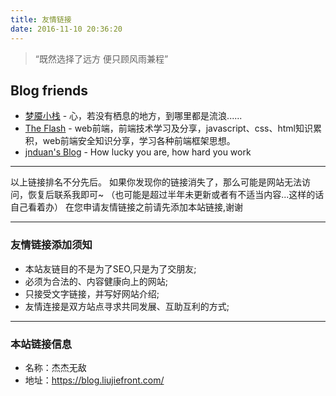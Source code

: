 ```yaml
---
title: 友情链接
date: 2016-11-10 20:36:20
---
```


<blockquote class="blockquote-center">“既然选择了远方 便只顾风雨兼程”</blockquote>


## Blog friends

- [梦魇小栈](https://blog.ihoey.com/ "梦魇小栈") - 心，若没有栖息的地方，到哪里都是流浪......
- [The Flash](http://www.ourfrontend.com/ "The Flash") - web前端，前端技术学习及分享，javascript、css、html知识累积，web前端安全知识分享，学习各种前端框架思想。
- [jnduan's Blog](https://jnan.org/ ) - How lucky you are, how hard you work

***

以上链接排名不分先后。
如果你发现你的链接消失了，那么可能是网站无法访问，恢复后联系我即可~
（也可能是超过半年未更新或者有不适当内容...这样的话自己看着办）
在您申请友情链接之前请先添加本站链接,谢谢

***

### 友情链接添加须知

- 本站友链目的不是为了SEO,只是为了交朋友;
- 必须为合法的、内容健康向上的网站;
- 只接受文字链接，并写好网站介绍;
- 友情连接是双方站点寻求共同发展、互助互利的方式;

***

### 本站链接信息

- 名称：杰杰无敌
- 地址：https://blog.liujiefront.com/
